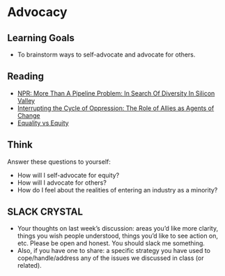# Advocacy

## Learning Goals
+ To brainstorm ways to self-advocate and advocate for others.

## Reading
+ [NPR: More Than A Pipeline Problem: In Search Of Diversity In Silicon Valley](http://www.npr.org/sections/alltechconsidered/2015/07/26/426364306/more-than-a-pipeline-problem-in-search-of-diversity-in-silicon-valley)
+ [Interrupting the Cycle of Oppression: The Role of Allies as Agents of Change](https://www.mtholyoke.edu/sites/default/files/diversity/docs/interpretting_oppression.pdf)
+ [Equality vs Equity](http://lachsdressur.de/wp-content/uploads/Equality-Equity.jpg)

## Think
Answer these questions to yourself:
+ How will I self-advocate for equity?
+ How will I advocate for others?
+ How do I feel about the realities of entering an industry as a minority?

## SLACK CRYSTAL
+ Your thoughts on last week’s discussion: areas you’d like more clarity, things you wish people understood, things you’d like to see action on, etc. Please be open and honest. You should slack me something.
+ Also, if you have one to share: a specific strategy you have used to cope/handle/address any of the issues we discussed in class (or related).
